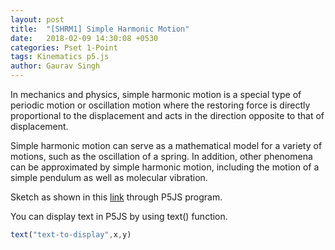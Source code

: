 ```yaml
---
layout: post
title:  "[SHRM1] Simple Harmonic Motion"
date:   2018-02-09 14:30:08 +0530
categories: Pset 1-Point
tags: Kinematics p5.js
author: Gaurav Singh
---
```

In mechanics and physics, simple harmonic motion is a special type of periodic motion or oscillation motion where the restoring force is directly proportional to the displacement and acts in the direction opposite to that of displacement.

Simple harmonic motion can serve as a mathematical model for a variety of motions, such as the oscillation of a spring. In addition, other phenomena can be approximated by simple harmonic motion, including the motion of a simple pendulum as well as molecular vibration.

Sketch as shown in this [link](https://en.wikipedia.org/wiki/Simple_harmonic_motion#/media/File:Simple_Harmonic_Motion_Orbit.gif) through P5JS program.

You can display text in P5JS by using text() function.

```javascript
text("text-to-display",x,y)
```
